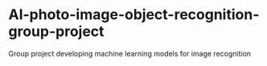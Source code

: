 # AI-photo-image-object-recognition-group-project

Group project developing machine learning models for image recognition
